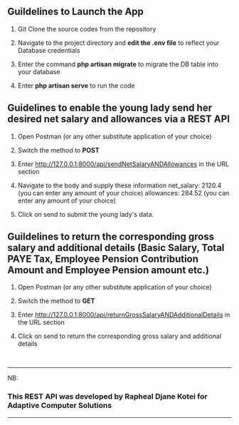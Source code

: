 ## Guildelines to Launch the App

1. Git Clone the source codes from the repository

2. Navigate to the project directory and <b>edit the .env file</b> to reflect your Database credentials

3. Enter the command <b>php artisan migrate</b> to migrate the DB table into your database

4. Enter <b>php artisan serve</b> to run the code


## Guidelines to enable the young lady send her desired net salary and allowances via a REST API

1. Open Postman (or any other substitute application of your choice)

2. Switch the method to <b>POST</b>

3. Enter http://127.0.0.1:8000/api/sendNetSalaryANDAllowances in the URL section

4. Navigate to the body and supply these information 
   net_salary: 2120.4 (you can enter any amount of your choice)
   allowances: 284.52 (you can enter any amount of your choice)

5. Click on send to submit the young lady's data.

## Guildelines to return the corresponding gross salary and additional details (Basic Salary, Total PAYE Tax, Employee Pension Contribution Amount and Employee Pension amount etc.)

1. Open Postman (or any other substitute application of your choice)

2. Switch the method to <b>GET</b>

3. Enter http://127.0.0.1:8000/api/returnGrossSalaryANDAdditionalDetails in the URL section

4. Click on send to return the corresponding gross salary and additional details


<br>
<hr>
NB: <h3>This REST API was developed by <b>Rapheal Djane Kotei</b> for Adaptive Computer Solutions</h3>
<hr>
